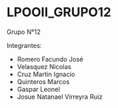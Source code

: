 # LPOOII_GRUPO12
Grupo N°12


Integrantes:

- Romero Facundo José
- Velasquez Nicolas
- Cruz Martin Ignacio
- Quinteros Marcos
- Gaspar Leonel
- Josue Natanael Virreyra Ruiz
